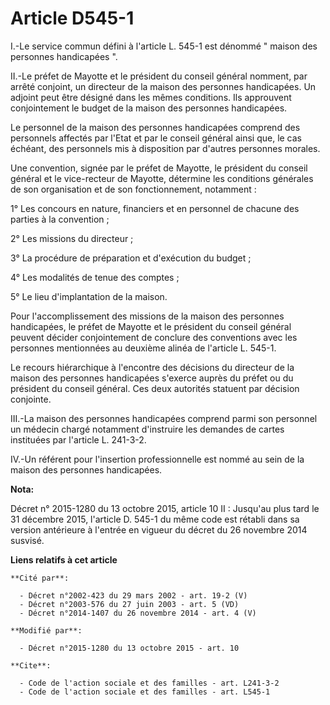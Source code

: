 # Article D545-1

I.-Le service commun défini à l'article L. 545-1 est dénommé " maison des personnes handicapées ". 

II.-Le préfet de Mayotte et le président du conseil général nomment, par arrêté conjoint, un directeur de la maison des
personnes handicapées. Un adjoint peut être désigné dans les mêmes conditions. Ils approuvent conjointement le budget de la
maison des personnes handicapées. 

Le personnel de la maison des personnes handicapées comprend des personnels affectés par l'Etat et par le conseil général
ainsi que, le cas échéant, des personnels mis à disposition par d'autres personnes morales. 

Une convention, signée par le préfet de Mayotte, le président du conseil général et le vice-recteur de Mayotte, détermine les
conditions générales de son organisation et de son fonctionnement, notamment : 

1° Les concours en nature, financiers et en personnel de chacune des parties à la convention ; 

2° Les missions du directeur ; 

3° La procédure de préparation et d'exécution du budget ; 

4° Les modalités de tenue des comptes ; 

5° Le lieu d'implantation de la maison. 

Pour l'accomplissement des missions de la maison des personnes handicapées, le préfet de Mayotte et le président du conseil
général peuvent décider conjointement de conclure des conventions avec les personnes mentionnées au deuxième alinéa de
l'article L. 545-1. 

Le recours hiérarchique à l'encontre des décisions du directeur de la maison des personnes handicapées s'exerce auprès du
préfet ou du président du conseil général. Ces deux autorités statuent par décision conjointe. 

III.-La maison des personnes handicapées comprend parmi son personnel un médecin chargé notamment d'instruire les demandes de
cartes instituées par l'article L. 241-3-2. 

IV.-Un référent pour l'insertion professionnelle est nommé au sein de la maison des personnes handicapées.

**Nota:**

Décret n° 2015-1280 du 13 octobre 2015, article 10 II : Jusqu'au plus tard le 31 décembre 2015, l'article D. 545-1 du même
code est rétabli dans sa version antérieure à l'entrée en vigueur du décret du 26 novembre 2014 susvisé.

**Liens relatifs à cet article**

	**Cité par**:

	  - Décret n°2002-423 du 29 mars 2002 - art. 19-2 (V)
	  - Décret n°2003-576 du 27 juin 2003 - art. 5 (VD)
	  - Décret n°2014-1407 du 26 novembre 2014 - art. 4 (V)

	**Modifié par**:

	  - Décret n°2015-1280 du 13 octobre 2015 - art. 10

	**Cite**:

	  - Code de l'action sociale et des familles - art. L241-3-2
	  - Code de l'action sociale et des familles - art. L545-1
